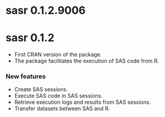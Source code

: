 # sasr 0.1.2.9006

# sasr 0.1.2

* First CRAN version of the package.
* The package facilitates the execution of SAS code from R.

### New features
* Create SAS sessions.
* Execute SAS code in SAS sessions.
* Retrieve execution logs and results from SAS sessions.
* Transfer datasets between SAS and R.
